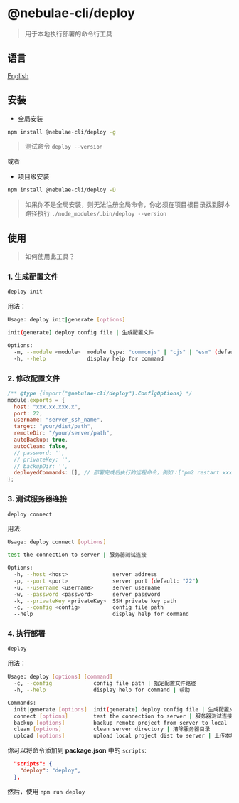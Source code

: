 # @nebulae-cli/deploy

> 用于本地执行部署的命令行工具

## 语言

[English](../README.md)

## 安装

- 全局安装

```bash
npm install @nebulae-cli/deploy -g
```

> 测试命令 `deploy --version`

或者

- 项目级安装

```bash
npm install @nebulae-cli/deploy -D
```

> 如果你不是全局安装，则无法注册全局命令，你必须在项目根目录找到脚本路径执行 `./node_modules/.bin/deploy --version`

## 使用

> 如何使用此工具？

### 1. 生成配置文件

```bash
deploy init
```

用法：

```bash
Usage: deploy init|generate [options]

init(generate) deploy config file | 生成配置文件

Options:
  -m, --module <module>  module type: "commonjs" | "cjs" | "esm" (default: "cjs")
  -h, --help             display help for command
```

### 2. 修改配置文件

```js
/** @type {import("@nebulae-cli/deploy").ConfigOptions} */
module.exports = {
  host: "xxx.xx.xxx.x",
  port: 22,
  username: "server_ssh_name",
  target: "your/dist/path",
  remoteDir: "/your/server/path",
  autoBackup: true,
  autoClean: false,
  // password: '',
  // privateKey: '',
  // backupDir: '',
  deployedCommands: [], // 部署完成后执行的远程命令，例如：['pm2 restart xxx', 'java -jar xxx.jar'] 等
};
```

### 3. 测试服务器连接

```bash
deploy connect
```

用法:

```bash
Usage: deploy connect [options]

test the connection to server | 服务器测试连接

Options:
  -h, --host <host>              server address
  -p, --port <port>              server port (default: "22")
  -u, --username <username>      server username
  -w, --password <password>      server password
  -k, --privateKey <privateKey>  SSH private key path
  -c, --config <config>          config file path
  --help                         display help for command
```

### 4. 执行部署

```bash
deploy
```

用法：

```bash
Usage: deploy [options] [command]
  -c, --config             config file path | 指定配置文件路径
  -h, --help               display help for command | 帮助

Commands:
  init|generate [options]  init(generate) deploy config file | 生成配置文件
  connect [options]        test the connection to server | 服务器测试连接
  backup [options]         backup remote project from server to local | 备份服务器项目到本地
  clean [options]          clean server directory | 清除服务器目录
  upload [options]         upload local project dist to server | 上传本地项目到服务器
```

你可以将命令添加到 **package.json** 中的 `scripts`:

```json
  "scripts": {
    "deploy": "deploy",
  },
```

然后，使用 `npm run deploy`
